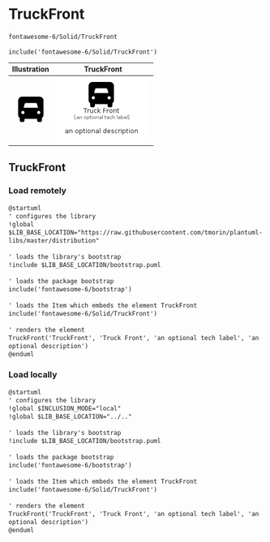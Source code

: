 # TruckFront


```text
fontawesome-6/Solid/TruckFront
```

```text
include('fontawesome-6/Solid/TruckFront')
```



| Illustration | TruckFront |
| :---: | :---: |
| ![illustration for Illustration](../../fontawesome-6/Solid/TruckFront.png) | ![illustration for TruckFront](../../fontawesome-6/Solid/TruckFront.Local.png) |




## TruckFront

### Load remotely
```plantuml
@startuml
' configures the library
!global $LIB_BASE_LOCATION="https://raw.githubusercontent.com/tmorin/plantuml-libs/master/distribution"

' loads the library's bootstrap
!include $LIB_BASE_LOCATION/bootstrap.puml

' loads the package bootstrap
include('fontawesome-6/bootstrap')

' loads the Item which embeds the element TruckFront
include('fontawesome-6/Solid/TruckFront')

' renders the element
TruckFront('TruckFront', 'Truck Front', 'an optional tech label', 'an optional description')
@enduml
```

### Load locally
```plantuml
@startuml
' configures the library
!global $INCLUSION_MODE="local"
!global $LIB_BASE_LOCATION="../.."

' loads the library's bootstrap
!include $LIB_BASE_LOCATION/bootstrap.puml

' loads the package bootstrap
include('fontawesome-6/bootstrap')

' loads the Item which embeds the element TruckFront
include('fontawesome-6/Solid/TruckFront')

' renders the element
TruckFront('TruckFront', 'Truck Front', 'an optional tech label', 'an optional description')
@enduml
```

